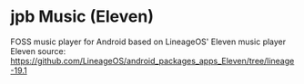 # jpb Music (Eleven)
FOSS music player for Android based on LineageOS' Eleven music player<br>
Eleven source: https://github.com/LineageOS/android_packages_apps_Eleven/tree/lineage-19.1

